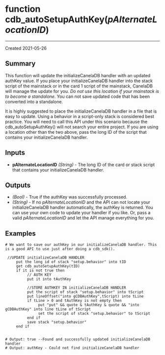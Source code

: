 # function cdb_autoSetupAuthKey(*pAlternateLocationID*)

---
Created 2021-05-26
## Summary
This function will update the initializeCanelaDB handler with an updated authKey value. If you place your initializeCanelaDB handler into the stack script of the mainstack or in the card 1 script of the mainstack, CanelaDB will manage the update for you. *Do not use this location if your mainstack is to become a standalone.* You can not save updated code that has been converted into a standalone.

It is highly suggested to place the initializeCanelaDB handler in a file that is easy to update. Using a behavior in a script-only stack is considered best practice. You will need to call this API under this scenario because the cdb_autoSetupAuthKey() will not search your entire project. If you are using a location other than the two above, pass the long ID of the script that contains your initializeCanelaDB handler.  



## Inputs
* **pAlternateLocationID** *(String)* - The long ID of the card or stack script that contains your initializeCanelaDB handler.



## Outputs
* *(Bool)* - True if the authKey was successfully processed.
* *(String)* - If no *pAlternateLocationID* and the API can not locate your initializeCanelaDB handler automatically, the authKey is returned. You can use your own code to update your handler if you like. Or, pass a valid *pAlternateLocationID* and let the API manage everything for you.



## Examples
```livecodeserver
# We want to save our authKey in our initializeCanelaDB handler. This is a good API to use just after doing a cdb_sdk().

 //UPDATE initializeCanelaDB HANDLER
     put the long id of stack "setup.behavior" into tID
     get cdb_autoSetupAuthKey(tID)
     if it is not true then
          // AUTH KEY
          put it into tAuthKey
          
          //STORE AUTHKEY IN initializeCanelaDB HANDLER
          put the script of stack "setup.behavior" into tScript
          put lineOffset("into gCDBAuthKey",tScript) into tLine
          if tLine > 0 and tAuthKey is not empty then
               put "put" && quote & tAuthKey & quote && "into gCDBAuthKey" into line tLine of tScript
               set the script of stack "setup.behavior" to tScript
          end if
          save stack "setup.behavior"
     end if


# Output: true --Found and successfully updated initializeCanelaDB handler
# Output: authKey - Could not find initializeCanelaDB handler
```
